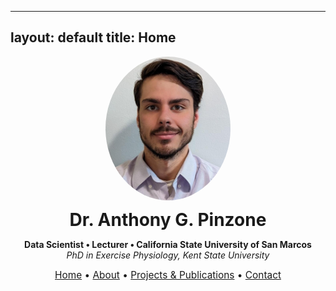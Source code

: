 
---
layout: default
title: Home
---
<style>
  .page-header {
    text-align: left;
    padding-left: 2rem;
  }

  .project-name {
    font-size: 1.4rem !important;
  }

  .project-tagline {
    font-size: 1rem !important;
  }
</style>

<div style="text-align: center; margin-bottom: 2em;">
  <img src="Headshot.png" alt="Dr. Anthony G. Pinzone" width="200" style="border-radius: 50%;"><br>

  <h1 style="margin: 0.4em 0 0.2em;">Dr. Anthony G. Pinzone</h1>
  <p><strong>Data Scientist • Lecturer • California State University of San Marcos</strong><br>
  <em>PhD in Exercise Physiology, Kent State University</em></p>

<div style="text-align:center; font-size: 1.1em; margin-bottom: 1.5em;">
  <a href="/">Home</a> • 
  <a href="/about">About</a> • 
  <a href="/projects">Projects & Publications</a> • 
  <a href="/contact">Contact</a>
</div>
